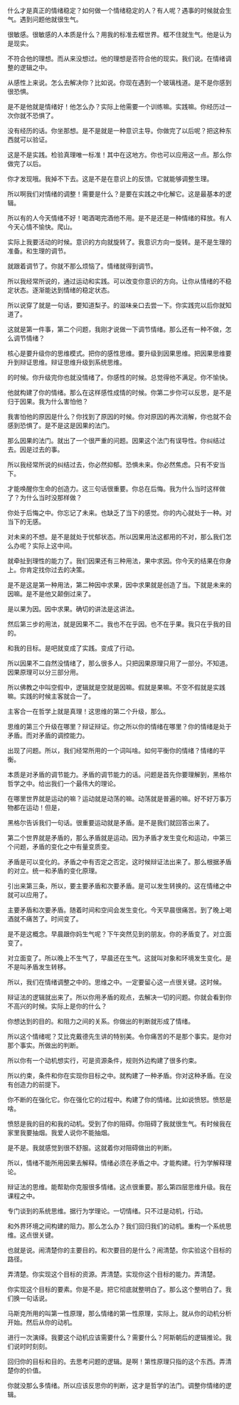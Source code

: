 什么才是真正的情绪稳定？如何做一个情绪稳定的人？有人呢？遇事的时候就会生气。遇到问题他就很生气。

很敏感。很敏感的人本质是什么？用我的标准去框世界。框不住就生气。他是认为是现实。

不符合他的理想。而从来没想过。他的理想是否符合他的现实。我们说。在情绪调整的逻辑之中。

从感性上来说。怎么去解决你？比如说。你现在遇到一个玻璃栈道。是不是你感到很恐惧。

是不是他就是情绪好！他怎么办？实际上他需要一个训练嘛。实践嘛。你经历过一次你就不恐惧了。

没有经历的话。你坐那想。是不是就是一种意识主导。你做完了以后呢？把这种东西就可以验证。

这是不是实践。检验真理唯一标准！其中在这地方。你也可以应用这一点。那么你做完了以后。

你才发现哦。我掉不下去。这是不是在意识上的反馈。它就能够调整生理。

所以啊我们对情绪的调整！需要是什么？是要在实践之中化解它。这是最基本的逻辑。

所以有的人今天情绪不好！喝酒喝完酒他不用。是不是还是一种情绪的释放。有人今天心情不愉快。爬山。

实际上我要活动的时候。意识的方向就旋转了。我意识方向一旋转。是不是生理的准备。和生理的调节。

就跟着调节了。你就不那么烦恼了。情绪就得到调节。

所以我经常所说的，通过运动和实践。可以改变你意识的方向。让你从情绪的不稳定状态。逐渐能达到情绪的稳定状态。

所以说穿了就是一句话，要知道梨子。的滋味亲口去尝一下。你实践完以后你就知道了。

这就是第一件事，第二个问题，我刚才说做一下调节情绪。那么还有一种不做，怎么调节情绪？

核心是要升级你的思维模式。把你的感性思维。要升级到因果思维。把因果思维要升到辩证思维。辩证思维升级到系统思维。

的时候。你升级完你也就没情绪了。你感性的时候。总觉得他不满足。你不愉快。

他就构建了你的情绪。那么在这样感性成情的时候。你第二步你可以反思，是不是归于因果。我为什么害怕他？

我害怕他的原因是什么？你找到了原因的时候。你对原因的再次消解，你也就不会感到恐惧了。是不是这是因果的法门。

那么因果的法门。就出了一个很严重的问题。因果这个法门有误导性。你纠结过去。因是过去的事。

所以我经常所说的纠结过去，你必然抑郁。恐惧未来。你必然焦虑。只有不安当下。

才能唤醒你生命的创造力。这三句话很重要。你总在后悔。我为什么当时这样做了？为什么当时没那样做？

你处于后悔之中。你忘记了未来。也缺乏了当下的感觉。你的内心就处于一种。对当下的无感。

对未来的不想。是不是就处于忧郁状态。所以因果用法这都用的不对，那么我们怎么办呢？实际上这中间。

就牵扯到理性的能力了。我们因果还有三种用法，果中求因。你今天的结果在你身上。你肯定找你过去的决策。

是不是这是第一种用法，第二种因中求果，因中求果就是创造了当。下就是未来的因嘛。是不是他又颠倒过来了。

是以果为因。因中求果。确切的讲法是这讲法。

然后第三步的用法，就是因果不二。我也不在乎因。也不在乎果。我只在乎我的目的。

和我的目标。是吧就变成了实践。变成了行动。

所以因果不二自然没情绪了，那么很多人。只把因果原理只用了一部分。不知道。因果原理可以分三部分用。

所以佛教之中叫空假中，逻辑就是空就是因嘛。假就是果嘛。不空不假就是实践嘛。实践的时候主客就合一了。

主客合一在哲学上就是真理！这思维的第二个升级，那么。

思维的第三个升级在哪里？辩证辩证。你之所以你的情绪在哪里？你的情绪是处于矛盾。而对矛盾的调控能力。

出现了问题。所以，我们经常所用的一个词叫啥。如何平衡你的情绪？情绪的平衡。

本质是对矛盾的调节能力。矛盾的调节能力的话。问题是首先你要理解到，黑格尔哲学之中。给出我们一个最伟大的理论。

在哪里世界就是运动的嘛？运动就是动荡的嘛。动荡就是普遍的嘛。好不好万事万物都在运动！但是，

黑格尔告诉我们一句话。很重要运动就是矛盾。是不是我们就回答出来了。

第二个世界就是矛盾的，那么矛盾就是运动。因为矛盾才发生变化和运动，中第三个问题，矛盾的变化之中有量变质变。

矛盾是可以变化的。矛盾之中有否定之否定。这时候辩证法出来了。那么根据矛盾的对立。统一和矛盾的变化原理。

引出来第三条，所以，要主要矛盾和次要矛盾。是可以发生转换的。这在情绪之中就可以应用了。

主要矛盾和次要矛盾。随着时间和空间会发生变化。今天早晨很痛苦。到了晚上喝酒就不痛苦了。时间变了。

是不是这概念。早晨跟你妈生气呢？下午突然见到的朋友。你的矛盾变了。对立面变了。

对立面变了。所以晚上不生气了，早晨还在生气。这就叫对象和环境发生变化。是不是叫矛盾发生转移。

所以，我们在情绪调整之中的。思维之中。一定要留心这一点很关键。这时候。

辩证法的逻辑就出来了。所以你用矛盾的观点，去解决一切的问题。你就会看到你不高兴的时候。实际上是你的什么？

你想达到的目的。和阻力之间的关系。你做出的判断就形成了情绪。

所以这个情绪呢？艾比克戴德先生讲的特别美。令你痛苦的不是那个事实。是你对那个事实。所做出的判断。

所以你有一个动机想实行，可是资源条件，规则外边构建了很多约束。

所以约束，条件和你在实现你目标之中。就构建了一种矛盾。你对这种矛盾。在没有创造力的前提下。

你不断的在强化它。你在强化它的过程中。构建了你的情绪。比如说愤怒。愤怒是啥。

愤怒是我的目的和我的动机。受到了你的阻碍。你阻碍了我就很生气。有时候我在家里我要抽烟。我爱人说你不能抽烟。

是不是。我就感觉到很不舒服。这就着你对阻碍做出的判断。

所以，情绪不能所用因果去解释。情绪必须在矛盾之中。才能构建。行为学解释理论。

辩证法的思维。能帮助你克服很多情绪。这点很重要。那么第四层思维升级。我在课程之中。

专门谈到的系统思维。据行为学理论。一切情绪。只不过是动机，行动。

和外界环境之间构建的阻力。那么怎么办？我们回归我们的动机。重构一个系统思维。这点很关键。

也就是说。闹清楚你的主要目的。和次要目的是什么？闹清楚。你实验这个目标的路径。

弄清楚。你实现这个目标的资源。弄清楚。实现你这个目标的能力。弄清楚。

你实现这个目标的要素。你是不是。把它彻底就整明白了。那么这个整明白了。我们换一句话说。

马斯克所用的叫第一性原理，那么情绪的第一性原理，实际上。就从你的动机分析开始。然后从你的动机。

进行一次演绎。我要这个动机应该需要什么？需要什么？阿斯朝后的逻辑推论。我们说时时刻刻。

回归你的目标和目的。去思考问题的逻辑。是啊！第性原理只指的这个东西。弄清楚你的价值。

你就没那么多情绪。所以应该反思你的判断，这才是哲学的法门。调整你情绪的逻辑。